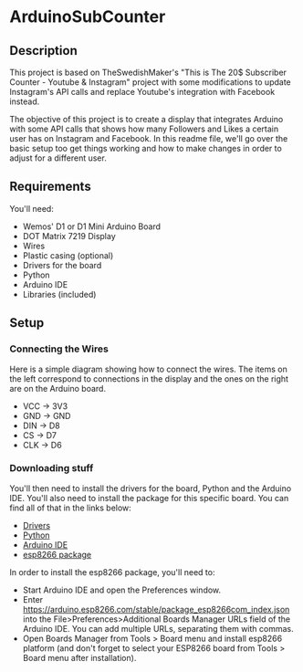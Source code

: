 # ArduinoSubCounter

## Description
This project is based on TheSwedishMaker's "This is The 20$ Subscriber Counter - Youtube & Instagram" project with some modifications to update Instagram's API calls and replace Youtube's integration with Facebook instead.

The objective of this project is to create a display that integrates Arduino with some API calls that shows how many Followers and Likes a certain user has on Instagram and Facebook. In this readme file, we'll go over the basic setup too get things working and how to make changes in order to adjust for a different user.

## Requirements

You'll need:
 - Wemos' D1 or D1 Mini Arduino Board
 - DOT Matrix 7219 Display
 - Wires
 - Plastic casing (optional)
 - Drivers for the board
 - Python
 - Arduino IDE
 - Libraries (included)

## Setup

### Connecting the Wires
Here is a simple diagram showing how to connect the wires. The items on the left correspond to connections in the display and the ones on the right are on the Arduino board.

- VCC -> 3V3
- GND -> GND
- DIN -> D8
- CS  -> D7
- CLK -> D6

### Downloading stuff
 You'll then need to install the drivers for the board, Python and the Arduino IDE. You'll also need to install the package for this specific board. You can find all of that in the links below:

  - [Drivers](https://www.wemos.cc/en/latest/ch340_driver.html)
  - [Python](https://www.python.org/downloads/)
  - [Arduino IDE](https://www.arduino.cc/en/software)
  - [esp8266 package](https://github.com/esp8266/Arduino)

  In order to install the esp8266 package, you'll need to:

  - Start Arduino IDE and open the Preferences window.
  - Enter https://arduino.esp8266.com/stable/package_esp8266com_index.json into the File>Preferences>Additional Boards Manager URLs field of the Arduino IDE. You can add multiple URLs, separating them with commas.
  - Open Boards Manager from Tools > Board menu and install esp8266 platform (and don't forget to select your ESP8266 board from Tools > Board menu after installation).




  